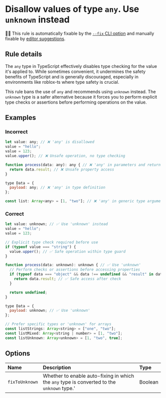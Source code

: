 # Disallow values of type `any`. Use `unknown` instead

🔧💡 This rule is automatically fixable by the [`--fix` CLI option](https://eslint.org/docs/latest/user-guide/command-line-interface#--fix) and manually fixable by [editor suggestions](https://eslint.org/docs/latest/use/core-concepts#rule-suggestions).

<!-- end auto-generated rule header -->
<!-- Do not manually modify this header. Run: `npm run eslint-docs` -->

## Rule details

The `any` type in TypeScript effectively disables type checking for the value it's applied to. While sometimes convenient, it undermines the safety benefits of TypeScript and is generally discouraged, especially in environments like roblox-ts where type safety is crucial.

This rule bans the use of `any` and recommends using `unknown` instead. The `unknown` type is a safer alternative because it forces you to perform explicit type checks or assertions before performing operations on the value.

## Examples

### Incorrect

```js
let value: any; // ❌ 'any' is disallowed
value = "hello";
value = 123;
value.upper(); // ❌ Unsafe operation, no type checking

function process(data: any): any { // ❌ 'any' in parameters and return type
  return data.result; // ❌ Unsafe property access
}

type Data = {
  payload: any; // ❌ 'any' in type definition
};

const list: Array<any> = [1, "two"]; // ❌ 'any' in generic type argument
```

### Correct

```js
let value: unknown; // ✅ Use 'unknown' instead
value = "hello";
value = 123;

// Explicit type check required before use
if (typeof value === "string") {
  value.upper(); // ✅ Safe operation within type guard
}

function process(data: unknown): unknown { // ✅ Use 'unknown'
  // Perform checks or assertions before accessing properties
  if (typeof data === "object" && data !== undefined && "result" in data) {
    return data.result; // ✅ Safe access after check
  }

  return undefined;
}

type Data = {
  payload: unknown; // ✅ Use 'unknown'
};

// Prefer specific types or 'unknown' for arrays
const listStrings: Array<string> = ["one", "two"];
const listMixed: Array<string | number> = [1, "two"];
const listUnknown: Array<unknown> = [1, "two", true];
```

## Options

<!-- begin auto-generated rule options list -->

| Name           | Description                                                                                | Type    |
| :------------- | :----------------------------------------------------------------------------------------- | :------ |
| `fixToUnknown` | Whether to enable auto-fixing in which the `any` type is converted to the `unknown` type.' | Boolean |

<!-- end auto-generated rule options list -->
